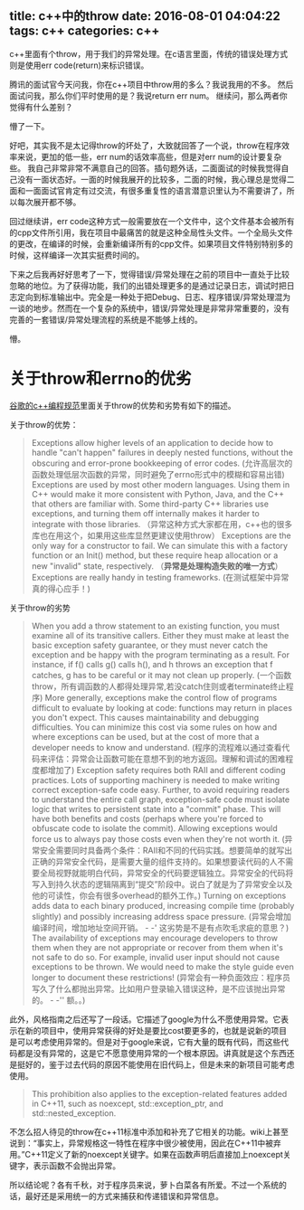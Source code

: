 title: c++中的throw
date: 2016-08-01 04:04:22
tags: c++
categories: c++
---

c++里面有个throw，用于我们的异常处理。在c语言里面，传统的错误处理方式则是使用err code(return)来标识错误。

腾讯的面试官今天问我，你在c++项目中throw用的多么？我说我用的不多。
然后面试问我，那么你们平时使用的是？我说return err num。
继续问，那么两者你觉得有什么差别？

懵了一下。

好吧，其实我不是太记得throw的坏处了，大致就回答了一个说，throw在程序效率来说，更加的低一些，err num的话效率高些，但是对err num的设计要复杂些。
我自己非常非常不满意自己的回答。插句题外话，二面面试的时候我觉得自己没有一面状态好。一面的时候我展开的比较多，二面的时候，我心理总是觉得二面和一面面试官肯定有过交流，有很多重复性的语言潜意识里认为不需要讲了，所以每次展开都不够。

回过继续讲，err code这种方式一般需要放在一个文件中，这个文件基本会被所有的cpp文件所引用，我在项目中最痛苦的就是这种全局性头文件。一个全局头文件的更改，在编译的时候，会重新编译所有的cpp文件。如果项目文件特别特别多的时候，这样编译一次其实挺费时间的。

下来之后我再好好思考了一下，觉得错误/异常处理在之前的项目中一直处于比较忽略的地位。为了获得功能，我们的出错处理更多的是通过记录日志，调试时把日志定向到标准输出中。完全是一种处于把Debug、日志、程序错误/异常处理混为一谈的地步。然而在一个复杂的系统中，错误/异常处理是非常非常重要的，没有完善的一套错误/异常处理流程的系统是不能够上线的。

懵。

# 关于throw和errno的优劣

[谷歌的c++编程规范](https://google.github.io/styleguide/cppguide.html)里面关于throw的优势和劣势有如下的描述。

关于throw的优势：
>Exceptions allow higher levels of an application to decide how to handle "can't happen" failures in deeply nested functions, without the obscuring and error-prone bookkeeping of error codes.
(允许高层次的函数处理低层次函数的异常，同时避免了errno形式中的模糊和容易出错)
Exceptions are used by most other modern languages. Using them in C++ would make it more consistent with Python, Java, and the C++ that others are familiar with.
Some third-party C++ libraries use exceptions, and turning them off internally makes it harder to integrate with those libraries.
（异常这种方式大家都在用，c++也的很多库也在用这个，如果用这些库显然更建议使用throw）
Exceptions are the only way for a constructor to fail. We can simulate this with a factory function or an Init() method, but these require heap allocation or a new "invalid" state, respectively.
（__异常是处理构造失败的唯一方式__）
Exceptions are really handy in testing frameworks.
(在测试框架中异常真的得心应手！)

关于throw的劣势
>When you add a throw statement to an existing function, you must examine all of its transitive callers. Either they must make at least the basic exception safety guarantee, or they must never catch the exception and be happy with the program terminating as a result. For instance, if f() calls g() calls h(), and h throws an exception that f catches, g has to be careful or it may not clean up properly.
(一个函数throw，所有调函数的人都得处理异常,若没catch住则或者terminate终止程序)
More generally, exceptions make the control flow of programs difficult to evaluate by looking at code: functions may return in places you don't expect. This causes maintainability and debugging difficulties. You can minimize this cost via some rules on how and where exceptions can be used, but at the cost of more that a developer needs to know and understand.
(程序的流程难以通过查看代码来评估：异常会让函数可能在意想不到的地方返回。理解和调试的困难程度都增加了)
Exception safety requires both RAII and different coding practices. Lots of supporting machinery is needed to make writing correct exception-safe code easy. Further, to avoid requiring readers to understand the entire call graph, exception-safe code must isolate logic that writes to persistent state into a "commit" phase. This will have both benefits and costs (perhaps where you're forced to obfuscate code to isolate the commit). Allowing exceptions would force us to always pay those costs even when they're not worth it.
(异常安全需要同时具备两个条件：RAII和不同的代码实践。想要简单的就写出正确的异常安全代码，是需要大量的组件支持的。如果想要读代码的人不需要全局视野就能明白代码，异常安全的代码要逻辑独立。异常安全的代码将写入到持久状态的逻辑隔离到“提交”阶段中。说白了就是为了异常安全以及他的可读性，你会有很多overhead的额外工作。)
Turning on exceptions adds data to each binary produced, increasing compile time (probably slightly) and possibly increasing address space pressure.
(异常会增加编译时间，增加地址空间开销。 - -' 这劣势是不是有点吹毛求疵的意思？)
The availability of exceptions may encourage developers to throw them when they are not appropriate or recover from them when it's not safe to do so. For example, invalid user input should not cause exceptions to be thrown. We would need to make the style guide even longer to document these restrictions!
(异常会有一种负面效应：程序员写久了什么都抛出异常。比如用户登录输入错误这种，是不应该抛出异常的。 - -'' 额。。)

此外，风格指南之后还写了一段话。它描述了google为什么不愿使用异常。它表示在新的项目中，使用异常获得的好处是要比cost要更多的，也就是说新的项目是可以考虑使用异常的。但是对于google来说，它有大量的既有代码，而这些代码都是没有异常的，这是它不愿意使用异常的一个根本原因。讲真就是这个东西还是挺好的，鉴于过去代码的原因不能使用在旧代码上，但是未来的新项目可能考虑使用。

>This prohibition also applies to the exception-related features added in C++11, such as noexcept, std::exception_ptr, and std::nested_exception.

不怎么招人待见的throw在c++11标准中添加和补充了它相关的功能。wiki上甚至说到：“事实上，异常规格这一特性在程序中很少被使用，因此在C++11中被弃用。”C++11定义了新的noexcept关键字。如果在函数声明后直接加上noexcept关键字，表示函数不会抛出异常。

所以结论呢？各有千秋，对于程序员来说，萝卜白菜各有所爱。不过一个系统的话，最好还是采用统一的方式来捕获和传递错误和异常信息。
